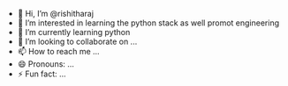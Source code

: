 - 👋 Hi, I’m @rishitharaj
- 👀 I’m interested in learning the python stack as well promot engineering
- 🌱 I’m currently learning python
- 💞️ I’m looking to collaborate on ...
- 📫 How to reach me ...
- 😄 Pronouns: ...
- ⚡ Fun fact: ...

<!---
rishitharaj/rishitharaj is a ✨ special ✨ repository because its `README.md` (this file) appears on your GitHub profile.
You can click the Preview link to take a look at your changes.
--->
